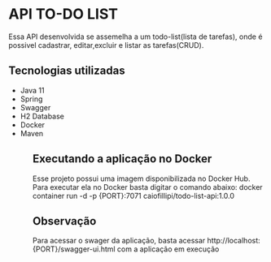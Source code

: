 
<h1>API TO-DO LIST</h1>

Essa API desenvolvida se assemelha a um todo-list(lista de tarefas), onde é possivel cadastrar, editar,excluir e listar as tarefas(CRUD).

<h2>Tecnologias utilizadas</h2>
<ul>
  <li>Java 11</li>
  <li>Spring</li>
  <li>Swagger</li>
  <li>H2 Database</li>
  <li>Docker</li>
  <li>Maven</li>
<ul>
  
  <h2>Executando a aplicação no Docker</h2>
    Esse projeto possui uma imagem disponibilizada no Docker Hub. Para executar ela no Docker basta digitar o comando abaixo:
    docker container run -d -p {PORT}:7071 caiofillipi/todo-list-api:1.0.0
    
  <h2>Observação</h2>
  Para acessar o swager da aplicação, basta acessar http://localhost:{PORT}/swagger-ui.html com a aplicação em execução
  
